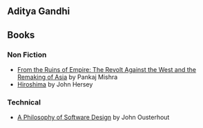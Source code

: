 ## Aditya Gandhi

## Books
### Non Fiction
* [From the Ruins of Empire: The Revolt Against the West and the Remaking of Asia](https://www.goodreads.com/book/show/13536357-from-the-ruins-of-empire) by Pankaj Mishra
* [Hiroshima](https://www.newyorker.com/magazine/1946/08/31/hiroshima) by John Hersey

### Technical
* [A Philosophy of Software Design](https://www.goodreads.com/en/book/show/39996759) by John Ousterhout